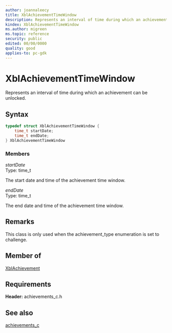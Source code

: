 ```yaml
---
author: joannaleecy
title: XblAchievementTimeWindow
description: Represents an interval of time during which an achievement can be unlocked.
kindex: XblAchievementTimeWindow
ms.author: migreen
ms.topic: reference
security: public
edited: 00/00/0000
quality: good
applies-to: pc-gdk
---
```


# XblAchievementTimeWindow  

Represents an interval of time during which an achievement can be unlocked.  

## Syntax  
  
```cpp
typedef struct XblAchievementTimeWindow {  
    time_t startDate;  
    time_t endDate;  
} XblAchievementTimeWindow  
```
  
### Members  
  
*startDate*  
Type: time_t  
  
The start date and time of the achievement time window.
  
*endDate*  
Type: time_t  
  
The end date and time of the achievement time window.
  
## Remarks  
  
This class is only used when the achievement_type enumeration is set to challenge.
  
## Member of
  
[XblAchievement](xblachievement.md)
  
## Requirements  
  
**Header:** achievements_c.h
  
## See also  
[achievements_c](../achievements_c_members.md)  
  
  